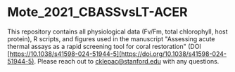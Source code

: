 # Mote_2021_CBASSvsLT-ACER
This repository contains all physiological data (Fv/Fm, total chlorophyll, host protein), R scripts, and figures used in the manuscript 
"Assessing acute thermal assays as a rapid screening tool for coral restoration" (DOI [https://10.1038/s41598-024-51944-5](https://doi.org/10.1038/s41598-024-51944-5). 
Please reach out to cklepac@stanford.edu with any questions.
